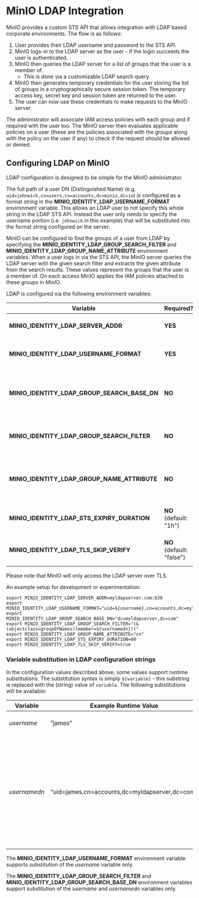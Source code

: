 # MinIO LDAP Integration

MinIO provides a custom STS API that allows integration with LDAP
based corporate environments. The flow is as follows:

1. User provides their LDAP username and password to the STS API.
2. MinIO logs-in to the LDAP server as the user - if the login
   succeeds the user is authenticated.
3. MinIO then queries the LDAP server for a list of groups that the
   user is a member of.
   - This is done via a customizable LDAP search query.
4. MinIO then generates temporary credentials for the user storing the
   list of groups in a cryptographically secure session token. The
   temporary access key, secret key and session token are returned to
   the user.
5. The user can now use these credentials to make requests to the
   MinIO server.

The administrator will associate IAM access policies with each group
and if required with the user too. The MinIO server then evaluates
applicable policies on a user (these are the policies associated with
the groups along with the policy on the user if any) to check if the
request should be allowed or denied.

## Configuring LDAP on MinIO

LDAP configuration is designed to be simple for the MinIO
administrator.

The full path of a user DN (Distinguished Name)
(e.g. `uid=johnwick,cn=users,cn=accounts,dc=minio,dc=io`) is
configured as a format string in the
**MINIO_IDENTITY_LDAP_USERNAME_FORMAT** environment variable. This
allows an LDAP user to not specify this whole string in the LDAP STS
API. Instead the user only needs to specify the username portion
(i.e. `johnwick` in this example) that will be substituted into the
format string configured on the server.

MinIO can be configured to find the groups of a user from LDAP by
specifying the **MINIO_IDENTITY_LDAP_GROUP_SEARCH_FILTER** and
**MINIO_IDENTITY_LDAP_GROUP_NAME_ATTRIBUTE** environment
variables. When a user logs in via the STS API, the MinIO server
queries the LDAP server with the given search filter and extracts the
given attribute from the search results. These values represent the
groups that the user is a member of. On each access MinIO applies the
IAM policies attached to these groups in MinIO.

LDAP is configured via the following environment variables:

| Variable                                     | Required?                 | Purpose                                             |
|----------------------------------------------|---------------------------|-----------------------------------------------------|
| **MINIO_IDENTITY_LDAP_SERVER_ADDR**               | **YES**                   | LDAP server address                                 |
| **MINIO_IDENTITY_LDAP_USERNAME_FORMAT**      | **YES**                   | Format of full username DN                          |
| **MINIO_IDENTITY_LDAP_GROUP_SEARCH_BASE_DN** | **NO**                    | Base DN in LDAP hierarchy to use in search requests |
| **MINIO_IDENTITY_LDAP_GROUP_SEARCH_FILTER**  | **NO**                    | Search filter to find groups of a user              |
| **MINIO_IDENTITY_LDAP_GROUP_NAME_ATTRIBUTE** | **NO**                    | Attribute of search results to use as group name    |
| **MINIO_IDENTITY_LDAP_STS_EXPIRY_DURATION**  | **NO** (default: "1h")    | STS credentials validity duration                   |
| **MINIO_IDENTITY_LDAP_TLS_SKIP_VERIFY**      | **NO** (default: "false") | Disable TLS certificate verification                |

Please note that MinIO will only access the LDAP server over TLS.

An example setup for development or experimentation:

``` shell
export MINIO_IDENTITY_LDAP_SERVER_ADDR=myldapserver.com:636
export MINIO_IDENTITY_LDAP_USERNAME_FORMAT="uid=${username},cn=accounts,dc=myldapserver,dc=com"
export MINIO_IDENTITY_LDAP_GROUP_SEARCH_BASE_DN="dc=myldapserver,dc=com"
export MINIO_IDENTITY_LDAP_GROUP_SEARCH_FILTER="(&(objectclass=groupOfNames)(member=${usernamedn}))"
export MINIO_IDENTITY_LDAP_GROUP_NAME_ATTRIBUTE="cn"
export MINIO_IDENTITY_LDAP_STS_EXPIRY_DURATION=60
export MINIO_IDENTITY_LDAP_TLS_SKIP_VERIFY=true
```

### Variable substitution in LDAP configuration strings

In the configuration values described above, some values support
runtime substitutions. The substitution syntax is simply
`${variable}` - this substring is replaced with the (string) value of
`variable`. The following substitutions will be available:

| Variable     | Example Runtime Value                          | Description                                                                                                                                  |
|--------------|------------------------------------------------|----------------------------------------------------------------------------------------------------------------------------------------------|
| *username*   | "james"                                        | The LDAP username of a user.                                                                                                                 |
| *usernamedn* | "uid=james,cn=accounts,dc=myldapserver,dc=com" | The LDAP username DN of a user. This is constructed from the LDAP user DN format string provided to the server and the actual LDAP username. |

The **MINIO_IDENTITY_LDAP_USERNAME_FORMAT** environment variable
supports substitution of the *username* variable only.

The **MINIO_IDENTITY_LDAP_GROUP_SEARCH_FILTER** and
**MINIO_IDENTITY_LDAP_GROUP_SEARCH_BASE_DN** environment variables
support substitution of the *username* and *usernamedn* variables
only.
